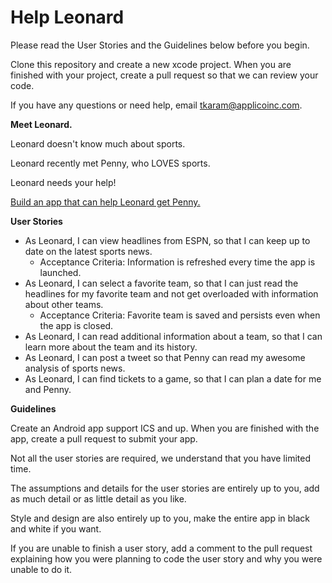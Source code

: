 Help Leonard
============

Please read the User Stories and the Guidelines below before you begin.

Clone this repository and create a new xcode project. When you are finished with your project, create a pull request so that we can review your code.

If you have any questions or need help, email tkaram@applicoinc.com.

<b>Meet Leonard.</b>

Leonard doesn't know much about sports.

Leonard recently met Penny, who LOVES sports.

Leonard needs your help!

<u>Build an app that can help Leonard get Penny.</u>

<b>User Stories</b>

<ul>
<li>As Leonard, I can view headlines from ESPN, so that I can keep up to date on the latest sports news.
<ul><li>Acceptance Criteria: Information is refreshed every time the app is launched.</li></ul></li>
<li>As Leonard, I can select a favorite team, so that I can just read the headlines for my favorite team and not get overloaded with information about other teams.
<ul><li>Acceptance Criteria: Favorite team is saved and persists even when the app is closed.</li></ul></li>
<li>As Leonard, I can read additional information about a team, so that I can learn more about the team and its history.</li>
<li>As Leonard, I can post a tweet so that Penny can read my awesome analysis of sports news.</li>
<li>As Leonard, I can find tickets to a game, so that I can plan a date for me and Penny.</li>
</ul>

<b>Guidelines</b>

Create an Android app support ICS and up. When you are finished with the app, create a pull request to submit your app.

Not all the user stories are required, we understand that you have limited time.

The assumptions and details for the user stories are entirely up to you, add as much detail or as little detail as you like.

Style and design are also entirely up to you, make the entire app in black and white if you want.

If you are unable to finish a user story, add a comment to the pull request explaining how you were planning to code the user story and why you were unable to do it.
